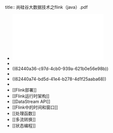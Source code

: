 title:: 尚硅谷大数据技术之flink（java）.pdf

- ![尚硅谷大数据技术之flink（java）.pdf](../assets/尚硅谷大数据技术之flink（java）_1648619528234_0.pdf)
-
- ((62440a36-c97d-4cb0-939a-621b0e56e98b))
-
- ((62440a74-bd5d-41e4-b278-4d1f25aaba68))
-
- [[Flink部署]]
- [[Flink运行时架构]]
- [[DataStream API]]
- [[Flink中的时间和窗口]]
- [[处理函数]]
- [[多流转换]]
- [[状态编程]]